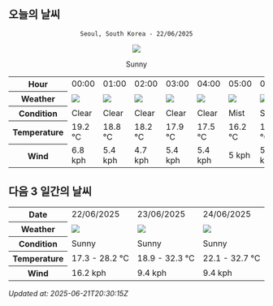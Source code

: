 ## 오늘의 날씨
<div align="center">

`Seoul, South Korea - 22/06/2025`

<img src="https://cdn.weatherapi.com/weather/64x64/day/113.png"/>

Sunny

</div>


<table>
    <tr>
        <th>Hour</th>
        <td>00:00</td><td>01:00</td><td>02:00</td><td>03:00</td><td>04:00</td><td>05:00</td><td>06:00</td><td>07:00</td><td>08:00</td><td>09:00</td><td>10:00</td><td>11:00</td><td>12:00</td><td>13:00</td><td>14:00</td><td>15:00</td><td>16:00</td><td>17:00</td><td>18:00</td><td>19:00</td><td>20:00</td><td>21:00</td><td>22:00</td><td>23:00</td>
    </tr>
    <tr>
        <th>Weather</th>
        <td><img src="https://cdn.weatherapi.com/weather/64x64/night/113.png"></img></td><td><img src="https://cdn.weatherapi.com/weather/64x64/night/113.png"></img></td><td><img src="https://cdn.weatherapi.com/weather/64x64/night/113.png"></img></td><td><img src="https://cdn.weatherapi.com/weather/64x64/night/113.png"></img></td><td><img src="https://cdn.weatherapi.com/weather/64x64/night/113.png"></img></td><td><img src="https://cdn.weatherapi.com/weather/64x64/day/143.png"></img></td><td><img src="https://cdn.weatherapi.com/weather/64x64/day/113.png"></img></td><td><img src="https://cdn.weatherapi.com/weather/64x64/day/113.png"></img></td><td><img src="https://cdn.weatherapi.com/weather/64x64/day/113.png"></img></td><td><img src="https://cdn.weatherapi.com/weather/64x64/day/113.png"></img></td><td><img src="https://cdn.weatherapi.com/weather/64x64/day/113.png"></img></td><td><img src="https://cdn.weatherapi.com/weather/64x64/day/113.png"></img></td><td><img src="https://cdn.weatherapi.com/weather/64x64/day/113.png"></img></td><td><img src="https://cdn.weatherapi.com/weather/64x64/day/113.png"></img></td><td><img src="https://cdn.weatherapi.com/weather/64x64/day/113.png"></img></td><td><img src="https://cdn.weatherapi.com/weather/64x64/day/113.png"></img></td><td><img src="https://cdn.weatherapi.com/weather/64x64/day/113.png"></img></td><td><img src="https://cdn.weatherapi.com/weather/64x64/day/113.png"></img></td><td><img src="https://cdn.weatherapi.com/weather/64x64/day/113.png"></img></td><td><img src="https://cdn.weatherapi.com/weather/64x64/day/113.png"></img></td><td><img src="https://cdn.weatherapi.com/weather/64x64/night/113.png"></img></td><td><img src="https://cdn.weatherapi.com/weather/64x64/night/113.png"></img></td><td><img src="https://cdn.weatherapi.com/weather/64x64/night/113.png"></img></td><td><img src="https://cdn.weatherapi.com/weather/64x64/night/113.png"></img></td>
    </tr>
    <tr>
        <th>Condition</th>
        <td width="200px">Clear </td><td width="200px">Clear </td><td width="200px">Clear </td><td width="200px">Clear </td><td width="200px">Clear </td><td width="200px">Mist</td><td width="200px">Sunny</td><td width="200px">Sunny</td><td width="200px">Sunny</td><td width="200px">Sunny</td><td width="200px">Sunny</td><td width="200px">Sunny</td><td width="200px">Sunny</td><td width="200px">Sunny</td><td width="200px">Sunny</td><td width="200px">Sunny</td><td width="200px">Sunny</td><td width="200px">Sunny</td><td width="200px">Sunny</td><td width="200px">Sunny</td><td width="200px">Clear </td><td width="200px">Clear </td><td width="200px">Clear </td><td width="200px">Clear </td>
    </tr>
    <tr>
        <th>Temperature</th>
        <td>19.2 °C</td><td>18.8 °C</td><td>18.2 °C</td><td>17.9 °C</td><td>17.5 °C</td><td>16.2 °C</td><td>17.7 °C</td><td>19.5 °C</td><td>21.1 °C</td><td>22.7 °C</td><td>24.2 °C</td><td>25.6 °C</td><td>26.8 °C</td><td>27.8 °C</td><td>28.2 °C</td><td>28.2 °C</td><td>27.8 °C</td><td>27.1 °C</td><td>26.1 °C</td><td>24.7 °C</td><td>23 °C</td><td>22.2 °C</td><td>21.7 °C</td><td>21.1 °C</td>
    </tr>
    <tr>
        <th>Wind</th>
        <td>6.8 kph</td><td>5.4 kph</td><td>4.7 kph</td><td>5.4 kph</td><td>5.4 kph</td><td>5 kph</td><td>5.4 kph</td><td>5.8 kph</td><td>6.5 kph</td><td>7.6 kph</td><td>9 kph</td><td>10.1 kph</td><td>11.2 kph</td><td>11.9 kph</td><td>16.2 kph</td><td>15.1 kph</td><td>15.1 kph</td><td>14.4 kph</td><td>13.7 kph</td><td>10.4 kph</td><td>7.9 kph</td><td>5.4 kph</td><td>5 kph</td><td>5.4 kph</td>
    </tr>
</table>


## 다음 3 일간의 날씨


<table>
    <tr>
        <th>Date</th>
        <td>22/06/2025</td><td>23/06/2025</td><td>24/06/2025</td>
    </tr>
    <tr>
        <th>Weather</th>
        <td><img src="https://cdn.weatherapi.com/weather/64x64/day/113.png"/></td><td><img src="https://cdn.weatherapi.com/weather/64x64/day/113.png"/></td><td><img src="https://cdn.weatherapi.com/weather/64x64/day/113.png"/></td>
    </tr>
    <tr>
        <th>Condition</th>
        <td width="200px">Sunny</td><td width="200px">Sunny</td><td width="200px">Sunny</td>
    </tr>
    <tr>
        <th>Temperature</th>
        <td>17.3 -  28.2 °C</td><td>18.9 -  32.3 °C</td><td>22.1 -  32.7 °C</td>
    </tr>
    <tr>
        <th>Wind</th>
        <td>16.2 kph</td><td>9.4 kph</td><td>9.4 kph</td>
    </tr>
</table>


*Updated at: 2025-06-21T20:30:15Z*
